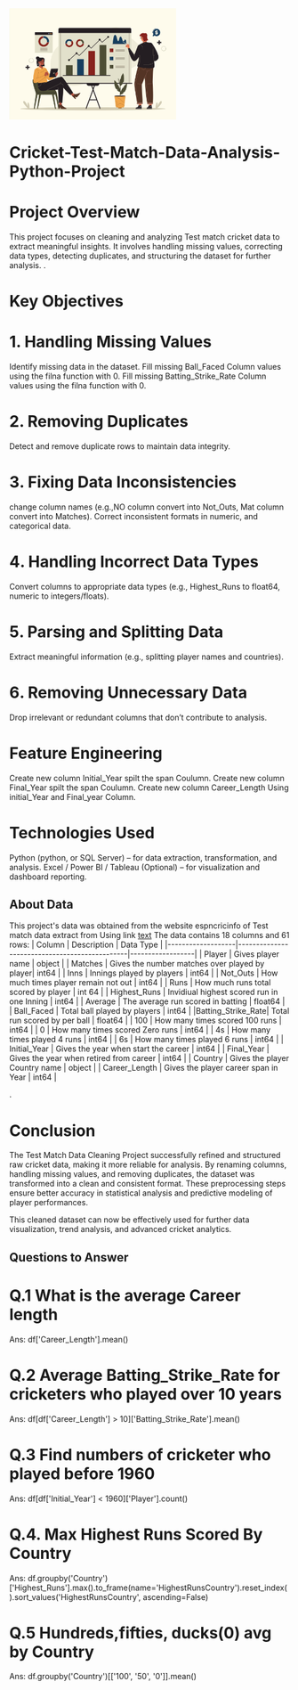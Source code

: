 <img src= analysis.png alt="Example Image" width="300">

# Cricket-Test-Match-Data-Analysis-Python-Project
# Project Overview
This project focuses on cleaning and analyzing Test match cricket data to extract meaningful insights. It involves handling missing values, correcting data types, detecting duplicates, and structuring the dataset for further analysis.
.
# Key Objectives

# 1️. Handling Missing Values

Identify missing data in the dataset.
Fill missing Ball_Faced Column values using the filna function with 0.
Fill missing Batting_Strike_Rate Column values using the filna function with 0.

# 2️. Removing Duplicates
Detect and remove duplicate rows to maintain data integrity.

# 3️. Fixing Data Inconsistencies

change column names (e.g.,NO column convert into Not_Outs, Mat column convert into Matches).
Correct inconsistent formats in numeric, and categorical data.

# 4️. Handling Incorrect Data Types

Convert columns to appropriate data types (e.g., Highest_Runs to float64, numeric to integers/floats).

# 5️. Parsing and Splitting Data

Extract meaningful information (e.g., splitting player names and countries).

# 6️. Removing Unnecessary Data

Drop irrelevant or redundant columns that don’t contribute to analysis.

# Feature Engineering
Create new column  Initial_Year spilt the span Coulumn. 
Create new column  Final_Year spilt the span Coulumn. 
Create new column  Career_Length  Using initial_Year and Final_year  Column.

# Technologies Used
Python (python, or SQL Server) – for data extraction, transformation, and analysis.
Excel / Power BI / Tableau (Optional) – for visualization and dashboard reporting.

## About Data

This project's data was obtained from the  website espncricinfo of Test match data extract from Using link [text](https://www.espncricinfo.com/records/highest-career-batting-average-282910)
The data contains 18 columns and 61 rows:
| Column            | Description                                   | Data Type        |
|-------------------|-----------------------------------------------|------------------|
| Player            | Gives player name                             | object           |
| Matches           | Gives the number matches over played by player| int64            |
| Inns              | Innings played by players                     | int64            |
| Not_Outs          | How much times player remain not out          | int64            |
| Runs              | How much runs total scored by player          | int 64           |
| Highest_Runs      | Invidiual highest scored run in one Inning    | int64            |
| Average           | The average run scored in batting             | float64          |
| Ball_Faced        | Total ball played by players                  | int64            |
|Batting_Strike_Rate| Total run scored by per ball                  | float64          |
| 100               | How many times scored 100 runs                | int64            |
| 0                 | How many times scored Zero runs               | int64            |
| 4s                | How many times played 4 runs                  | int64            |
| 6s                | How many times played 6 runs                  | int64            |
| Initial_Year      | Gives the year when start the career          | int64            |
| Final_Year        | Gives the year when retired from career       | int64            |
| Country           | Gives the player Country name                 | object           |
| Career_Length     | Gives the player career span in Year          | int64            |

.

# Conclusion
The Test Match Data Cleaning Project successfully refined and structured raw cricket data, making it more reliable for analysis. By renaming columns, handling missing values, and removing duplicates, the dataset was transformed into a clean and consistent format. These preprocessing steps ensure better accuracy in statistical analysis and predictive modeling of player performances.

This cleaned dataset can now be effectively used for further data visualization, trend analysis, and advanced cricket analytics.

## Questions to Answer

# Q.1 What is the average Career length
Ans: df['Career_Length'].mean()

# Q.2 Average Batting_Strike_Rate for cricketers who played over 10 years
Ans: df[df['Career_Length'] > 10]['Batting_Strike_Rate'].mean()

# Q.3 Find numbers of cricketer who played before 1960
Ans: df[df['Initial_Year'] < 1960]['Player'].count()

# Q.4. Max Highest Runs Scored By Country
Ans: df.groupby('Country')['Highest_Runs'].max().to_frame(name='HighestRunsCountry').reset_index().sort_values('HighestRunsCountry', ascending=False) 

# Q.5 Hundreds,fifties, ducks(0) avg by Country
Ans: df.groupby('Country')[['100', '50', '0']].mean()

